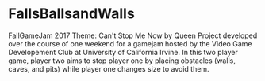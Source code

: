 # FallsBallsandWalls
FallGameJam 2017 
Theme: Can't Stop Me Now by Queen
Project developed over the course of one weekend for a gamejam hosted by the Video Game Developement Club at University of California Irvine.
In this two player game, player two aims to stop player one by placing obstacles (walls, caves, and pits) while player one changes size to avoid them.
